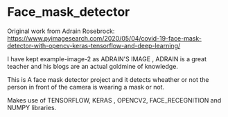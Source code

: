 # Face_mask_detector

Original work from  Adrain Rosebrock:
https://www.pyimagesearch.com/2020/05/04/covid-19-face-mask-detector-with-opencv-keras-tensorflow-and-deep-learning/



I have kept example-image-2 as ADRAIN'S IMAGE , ADRAIN is a great teacher and his blogs are an actual goldmine of knowledge.


This is A face mask detector project and it detects wheather or not the person in front of the camera is wearing a mask or not.


Makes use of TENSORFLOW, KERAS , OPENCV2, FACE_RECEGNITION and NUMPY libraries.
